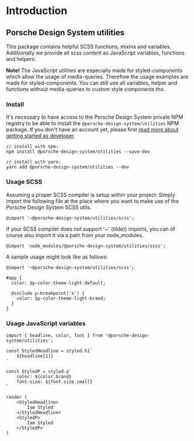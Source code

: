 # Introduction

## Porsche Design System utilities

This package contains helpful SCSS functions, mixins and variables. Additionally we provide all scss content as JavaScript variables, 
functions and helpers.

**Note!** The JavaScript utilities are especially made for styled-components which allow the usage of media-queries. 
Therefore the usage examples are made for styled-components. You can still use all variables, helper and functions without media-queries to custom style components tho.  

### Install
It's necessary to have access to the Porsche Design System private NPM registry to be able to install the `@porsche-design-system/utilities` NPM package. If you don't have an account yet, please first [read more about getting started as developer](#/start-coding/introduction).
```
// install with npm:
npm install @porsche-design-system/utilities --save-dev

// install with yarn:
yarn add @porsche-design-system/utilities --dev
```

### Usage SCSS

Assuming a proper SCSS compiler is setup within your project: Simply import the following file 
at the place where you want to make use of the Porsche Design System SCSS utils.

```
@import '~@porsche-design-system/utilities/scss';
```

If your SCSS compiler does not support '~' (tilde)) imports, you can of course also import it via a path from your node_modules.

```
@import 'node_modules/@porsche-design-system/utilities/scss';
```

A sample usage might look like as follows:

```
@import '~@porsche-design-system/utilities/scss';

#app {
  color: $p-color-theme-light-default;
  
  @include p-breakpoint('s') {
    color: $p-color-theme-light-brand;
  }
}
```

### Usage JavaScript variables

```
import { headline, color, font } from '@porsche-design-system/utilities';

const StyledHeadline = styled.h1`
    ${headline[1]}
`

const StyledP = styled.p`
    color: ${color.brand}
    font-size: ${font.size.small} 
`

render (
    <StyledHeadline>
        Iam Styled
    </StyledHeadline>
    <StyledP>
        Iam Styled
    </StyledP>
)

```